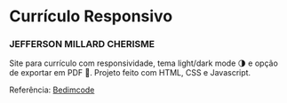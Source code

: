 # Currículo Responsivo
### JEFFERSON MILLARD CHERISME
Site para currículo com responsividade, tema light/dark mode 🌗 e opção de exportar em PDF 📄. Projeto feito com HTML, CSS e Javascript. 

Referência: [Bedimcode](https://www.youtube.com/c/Bedimcode)
